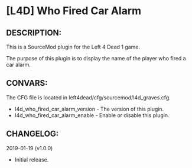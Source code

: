 # [L4D] Who Fired Car Alarm

## DESCRIPTION: 

This is a SourceMod plugin for the Left 4 Dead 1 game.

The purpose of this plugin is to display the name of the player who fired a car alarm.

## CONVARS:

The CFG file is located in left4dead/cfg/sourcemod/l4d_graves.cfg.

- l4d_who_fired_car_alarm_version - The version of this plugin.
- l4d_who_fired_car_alarm_enable - Enable or disable this plugin.

## CHANGELOG:

2019-01-19 (v1.0.0)
- Initial release.
